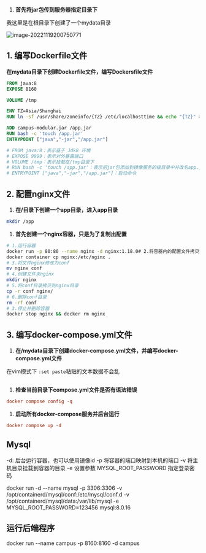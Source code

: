 1. **首先将jar包传到服务器指定目录下**

我这里是在根目录下创建了一个mydata目录

![image-20221119200750771](https://img-blog.csdnimg.cn/img_convert/39b1a5c8ed156334c7ae3423fe9fc9f7.png)

## 1. 编写Dockerfile文件

**在mydata目录下创建Dockerfile文件，编写Dockersfile文件**

```dockerfile
FROM java:8
EXPOSE 8160

VOLUME /tmp

ENV TZ=Asia/Shanghai
RUN ln -sf /usr/share/zoneinfo/{TZ} /etc/localhosttime && echo "{TZ}" > /etc/timezone

ADD campus-modular.jar /app.jar
RUN bash -c 'touch /app.jar'
ENTRYPOINT ["java","-jar","/app.jar"]

# FROM java:8：表示基于 Jdk8 环境
# EXPOSE 9999：表示对外暴露端口
# VOLUME /tmp：表示挂载在/tmp目录下
# RUN bash -c 'touch /app.jar'：表示把jar包添加到镜像服务的根目录中并改名app.jar
# ENTRYPOINT ["java","-jar","/app.jar"]：启动命令
```

## 2. 配置nginx文件

1. **在/目录下创建一个app目录，进入app目录**

```bash
mkdir /app
```

1. **首先创建一个nginx容器，只是为了复制出配置**

```bash
# 1.运行容器
docker run -p 80:80 --name nginx -d nginx:1.18.0# 2.将容器内的配置文件拷贝到当前目录/app中:
docker container cp nginx:/etc/nginx .
# 3.将文件nginx修改为conf
mv nginx conf
# 4.创建文件夹nginx
mkdir nginx
# 5.将conf目录拷贝到nginx目录
cp -r conf nginx/
# 6.删除conf目录
rm -rf conf
# 3.停止并删除容器
docker stop nginx && docker rm nginx 
```

## 3. 编写docker-compose.yml文件

1. **在/mydata目录下创建docker-compose.yml文件，并编写docker-compose.yml文件**

 在vim模式下 `:set paste`粘贴的文本数据不会乱

```yaml

```

1. **检查当前目录下compose.yml文件是否有语法错误**

```ini
docker compose config -q
```

1. **启动所有docker-compose服务并后台运行**

```ini
docker compose up -d
```









## Mysql

-d: 后台运行容器，也可以使用镜像id -p 将容器的端口映射到本机的端口 -v 将主机目录挂载到容器的目录 -e 设置参数  MYSQL_ROOT_PASSWORD 指定登录密码  

docker run -d --name mysql -p 3306:3306 -v /opt/containerd/mysql/conf:/etc/mysql/conf.d -v /opt/containerd/mysql/data:/var/lib/mysql -e MYSQL_ROOT_PASSWORD=123456 mysql:8.0.16







## 运行后端程序

docker run --name campus -p 8160:8160 -d campus

